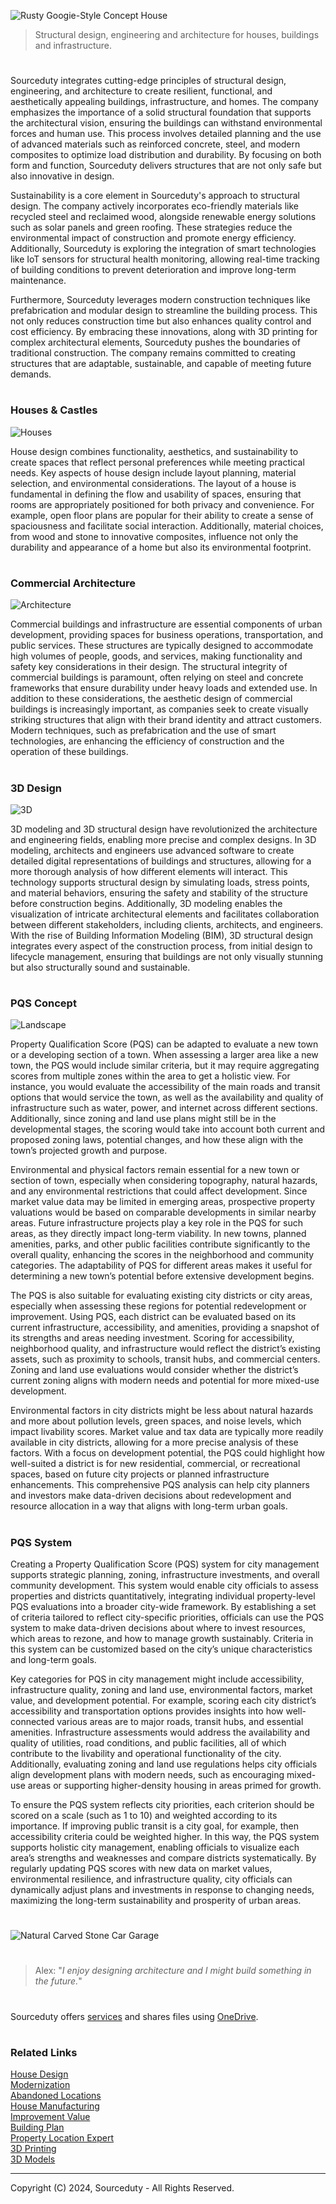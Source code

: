 ![Rusty Googie-Style Concept House](https://github.com/user-attachments/assets/7d975ad5-5a91-4f11-a7e3-cff58cbc0c04)

> Structural design, engineering and architecture for houses, buildings and infrastructure.

#

Sourceduty integrates cutting-edge principles of structural design, engineering, and architecture to create resilient, functional, and aesthetically appealing buildings, infrastructure, and homes. The company emphasizes the importance of a solid structural foundation that supports the architectural vision, ensuring the buildings can withstand environmental forces and human use. This process involves detailed planning and the use of advanced materials such as reinforced concrete, steel, and modern composites to optimize load distribution and durability. By focusing on both form and function, Sourceduty delivers structures that are not only safe but also innovative in design​.

Sustainability is a core element in Sourceduty's approach to structural design. The company actively incorporates eco-friendly materials like recycled steel and reclaimed wood, alongside renewable energy solutions such as solar panels and green roofing. These strategies reduce the environmental impact of construction and promote energy efficiency. Additionally, Sourceduty is exploring the integration of smart technologies like IoT sensors for structural health monitoring, allowing real-time tracking of building conditions to prevent deterioration and improve long-term maintenance​.

Furthermore, Sourceduty leverages modern construction techniques like prefabrication and modular design to streamline the building process. This not only reduces construction time but also enhances quality control and cost efficiency. By embracing these innovations, along with 3D printing for complex architectural elements, Sourceduty pushes the boundaries of traditional construction. The company remains committed to creating structures that are adaptable, sustainable, and capable of meeting future demands.

#
### Houses & Castles

![Houses](https://github.com/user-attachments/assets/7bbf4ab6-ccc9-4541-a2fe-21633b32b355)

House design combines functionality, aesthetics, and sustainability to create spaces that reflect personal preferences while meeting practical needs. Key aspects of house design include layout planning, material selection, and environmental considerations. The layout of a house is fundamental in defining the flow and usability of spaces, ensuring that rooms are appropriately positioned for both privacy and convenience. For example, open floor plans are popular for their ability to create a sense of spaciousness and facilitate social interaction. Additionally, material choices, from wood and stone to innovative composites, influence not only the durability and appearance of a home but also its environmental footprint.

#
### Commercial Architecture

![Architecture](https://github.com/user-attachments/assets/b909d2e1-cf65-4e6e-8aa8-5e231cf9f47a)

Commercial buildings and infrastructure are essential components of urban development, providing spaces for business operations, transportation, and public services. These structures are typically designed to accommodate high volumes of people, goods, and services, making functionality and safety key considerations in their design. The structural integrity of commercial buildings is paramount, often relying on steel and concrete frameworks that ensure durability under heavy loads and extended use. In addition to these considerations, the aesthetic design of commercial buildings is increasingly important, as companies seek to create visually striking structures that align with their brand identity and attract customers. Modern techniques, such as prefabrication and the use of smart technologies, are enhancing the efficiency of construction and the operation of these buildings.

#
### 3D Design

![3D](https://github.com/user-attachments/assets/cf8137f0-4799-4f76-8d01-1d1cacb877c0)

3D modeling and 3D structural design have revolutionized the architecture and engineering fields, enabling more precise and complex designs. In 3D modeling, architects and engineers use advanced software to create detailed digital representations of buildings and structures, allowing for a more thorough analysis of how different elements will interact. This technology supports structural design by simulating loads, stress points, and material behaviors, ensuring the safety and stability of the structure before construction begins. Additionally, 3D modeling enables the visualization of intricate architectural elements and facilitates collaboration between different stakeholders, including clients, architects, and engineers. With the rise of Building Information Modeling (BIM), 3D structural design integrates every aspect of the construction process, from initial design to lifecycle management, ensuring that buildings are not only visually stunning but also structurally sound and sustainable​.

#
### PQS Concept

![Landscape](https://github.com/user-attachments/assets/36871448-4809-4bc2-b775-ae3b0d83c3b1)

Property Qualification Score (PQS) can be adapted to evaluate a new town or a developing section of a town. When assessing a larger area like a new town, the PQS would include similar criteria, but it may require aggregating scores from multiple zones within the area to get a holistic view. For instance, you would evaluate the accessibility of the main roads and transit options that would service the town, as well as the availability and quality of infrastructure such as water, power, and internet across different sections. Additionally, since zoning and land use plans might still be in the developmental stages, the scoring would take into account both current and proposed zoning laws, potential changes, and how these align with the town’s projected growth and purpose.

Environmental and physical factors remain essential for a new town or section of town, especially when considering topography, natural hazards, and any environmental restrictions that could affect development. Since market value data may be limited in emerging areas, prospective property valuations would be based on comparable developments in similar nearby areas. Future infrastructure projects play a key role in the PQS for such areas, as they directly impact long-term viability. In new towns, planned amenities, parks, and other public facilities contribute significantly to the overall quality, enhancing the scores in the neighborhood and community categories. The adaptability of PQS for different areas makes it useful for determining a new town’s potential before extensive development begins.

The PQS is also suitable for evaluating existing city districts or city areas, especially when assessing these regions for potential redevelopment or improvement. Using PQS, each district can be evaluated based on its current infrastructure, accessibility, and amenities, providing a snapshot of its strengths and areas needing investment. Scoring for accessibility, neighborhood quality, and infrastructure would reflect the district’s existing assets, such as proximity to schools, transit hubs, and commercial centers. Zoning and land use evaluations would consider whether the district’s current zoning aligns with modern needs and potential for more mixed-use development.

Environmental factors in city districts might be less about natural hazards and more about pollution levels, green spaces, and noise levels, which impact livability scores. Market value and tax data are typically more readily available in city districts, allowing for a more precise analysis of these factors. With a focus on development potential, the PQS could highlight how well-suited a district is for new residential, commercial, or recreational spaces, based on future city projects or planned infrastructure enhancements. This comprehensive PQS analysis can help city planners and investors make data-driven decisions about redevelopment and resource allocation in a way that aligns with long-term urban goals.

#
### PQS System

Creating a Property Qualification Score (PQS) system for city management supports strategic planning, zoning, infrastructure investments, and overall community development. This system would enable city officials to assess properties and districts quantitatively, integrating individual property-level PQS evaluations into a broader city-wide framework. By establishing a set of criteria tailored to reflect city-specific priorities, officials can use the PQS system to make data-driven decisions about where to invest resources, which areas to rezone, and how to manage growth sustainably. Criteria in this system can be customized based on the city’s unique characteristics and long-term goals.

Key categories for PQS in city management might include accessibility, infrastructure quality, zoning and land use, environmental factors, market value, and development potential. For example, scoring each city district’s accessibility and transportation options provides insights into how well-connected various areas are to major roads, transit hubs, and essential amenities. Infrastructure assessments would address the availability and quality of utilities, road conditions, and public facilities, all of which contribute to the livability and operational functionality of the city. Additionally, evaluating zoning and land use regulations helps city officials align development plans with modern needs, such as encouraging mixed-use areas or supporting higher-density housing in areas primed for growth.

To ensure the PQS system reflects city priorities, each criterion should be scored on a scale (such as 1 to 10) and weighted according to its importance. If improving public transit is a city goal, for example, then accessibility criteria could be weighted higher. In this way, the PQS system supports holistic city management, enabling officials to visualize each area’s strengths and weaknesses and compare districts systematically. By regularly updating PQS scores with new data on market values, environmental resilience, and infrastructure quality, city officials can dynamically adjust plans and investments in response to changing needs, maximizing the long-term sustainability and prosperity of urban areas.

#

![Natural Carved Stone Car Garage](https://github.com/user-attachments/assets/21ba4b80-ccba-4996-afbe-d74855afd1a0)

#

> Alex: "*I enjoy designing architecture and I might build something in the future.*"

#

Sourceduty offers <a href="https://github.com/sourceduty/Sourceduty_Services">services</a> and shares files using <a href="https://1drv.ms/u/s!AumZxqj6wFkfhxSi1JbL7tJmhDCR?e=Rp0Jnr">OneDrive</a>.

#
### Related Links

[House Design](https://github.com/sourceduty/House_Design)
<br>
[Modernization](https://github.com/sourceduty/Modernization)
<br>
[Abandoned Locations](https://github.com/sourceduty/Abandoned_Locations)
<br>
[House Manufacturing](https://github.com/sourceduty/House_Manufacturing)
<br>
[Improvement Value](https://github.com/sourceduty/Improvement_Value)
<br>
[Building Plan](https://github.com/sourceduty/Building_Plan)
<br>
[Property Location Expert](https://github.com/sourceduty/Property_Location_Expert)
<br>
[3D Printing](https://github.com/sourceduty/3D_Printing)
<br>
[3D Models](https://github.com/sourceduty/3D_Models)

***
Copyright (C) 2024, Sourceduty - All Rights Reserved.
